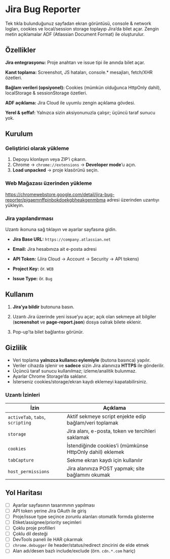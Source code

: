 # Jira Bug Reporter

Tek tıkla bulunduğunuz sayfadan ekran görüntüsü, console & network logları, cookies ve local/session storage toplayıp Jira’da bilet açar. Zengin metin açıklamalar ADF (Atlassian Document Format) ile oluşturulur.

## Özellikler
**Jira entegrasyonu:** Proje anahtarı ve issue tipi ile anında bilet açar.

**Kanıt toplama:** Screenshot, JS hataları, console.* mesajları, fetch/XHR özetleri.

**Bağlam verileri (opsiyonel):** Cookies (mümkün olduğunca HttpOnly dahil), localStorage & sessionStorage özetleri.

**ADF açıklama:** Jira Cloud ile uyumlu zengin açıklama gövdesi.

**Yerel & şeffaf:** Yalnızca sizin aksiyonunuzla çalışır; üçüncü taraf sunucu yok.

## Kurulum
### Geliştirici olarak yükleme

 1. Depoyu klonlayın veya ZIP’i çıkarın.
 2.  Chrome → `chrome://extensions` → **Developer mode**’u açın.
 3.  **Load unpacked** → proje klasörünü seçin.

### Web Mağazası üzerinden yükleme
https://chromewebstore.google.com/detail/jira-bug-reporter/pjgaemnffpinbokdoekgbheakgenmbma adresi üzerinden uzantıyı yükleyin.

### Jira yapılandırması

Uzantı ikonuna sağ tıklayın ve ayarlar sayfasına gidin.

-   **Jira Base URL:** `https://company.atlassian.net`
    
-   **Email:** Jira hesabınıza ait e-posta adresi
    
-   **API Token:** (Jira Cloud → Account → Security → API tokens)
    
-   **Project Key:** ör. `WEB`
    
-   **Issue Type:** ör. `Bug`

## Kullanım
    
1.  **Jira’ya bildir** butonuna basın.
    
2.  Uzantı Jira üzerinde yeni issue’yu açar; açık olan sekmeye ait bilgiler (**screenshot** ve **page-report.json**) dosya oalrak bilete eklenir.
3.  Pop-up’ta bilet bağlantısı görünür.

## Gizlilik

-   Veri toplama **yalnızca kullanıcı eylemiyle** (butona basınca) yapılır.
-   Veriler cihazda işlenir ve **sadece** sizin Jira alanınıza **HTTPS** ile gönderilir.
-   Üçüncü taraf sunucu kullanılmaz; izleme/analitik bulunmaz.
-   Ayarlar Chrome Storage’da saklanır.
-   İsterseniz cookies/storage/ekran kaydı eklemeyi kapatabilirsiniz.

### Uzantı İzinleri

|İzin|Açıklama|
|--|--|
|`activeTab`, `tabs`, `scripting`|Aktif sekmeye script enjekte edip bağlam/veri toplamak|
|`storage`|Jira alanı, e-posta, token ve tercihleri saklamak|
|`cookies`|İstendiğinde cookies’i (mümkünse HttpOnly dahil) eklemek|
|`tabCapture`|Sekme ekran kaydı için kullanılır|
|`host_permissions`|Jira alanınıza POST yapmak; site bağlamını okumak|

## Yol Haritası

 - [ ] Ayarlar sayfasının tasarımının yapılması
 - [ ] API token yerine Jira OAuth ile giriş
 - [ ] Proje/issue type seçince zorunlu alanları otomatik formda gösterme
 - [ ] Etiket/assignee/priority seçimleri
 - [ ] Çoklu proje profilleri
 - [ ] Çoklu dil desteği
 - [ ] DevTools paneli ile HAR çıkarmak
 - [ ] `chrome.debugger` ile header/status/redirect zincirini de elde etmek
 - [ ] Alan adı/desen bazlı include/exclude (örn. `cdn.*.com` hariç)
